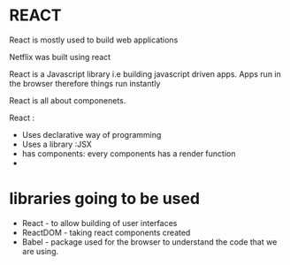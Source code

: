 # REACT

React is mostly used to build web applications 

Netflix was built using react

React is a Javascript library i.e building javascript driven apps. Apps run in the browser therefore things run instantly

React is all about componenets.

React :
- Uses declarative way of programming
- Uses a library :JSX
- has components: every components has a render function
- 

# libraries going to be used
- React - to allow building of user interfaces
- ReactDOM - taking react components created 
- Babel - package used for the browser to understand the code that we are using. 
